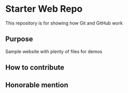 # Starter Web Repo

This repository is for showing how Git and GitHub work

## Purpose

Sample website with plenty of files for demos

## How to contribute 

## Honorable mention
